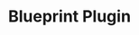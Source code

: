 ---
title: Blueprint Plugin
layout: default
summary: Analyzes JARs for blueprint files so that any class references are added to the imports 
---